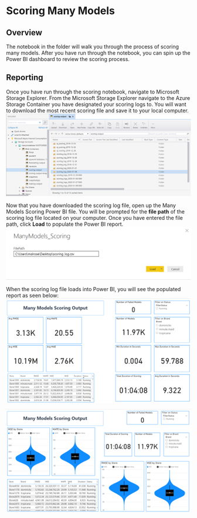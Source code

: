 # Scoring Many Models 


## Overview
The notebook in the folder will walk you through the process of scoring many models. After you have run through the notebook, you can spin up the Power BI dashboard to review the scoring process. 

## Reporting 
Once you have run through the scoring notebook, navigate to Microsoft Storage Explorer. From the Microsoft Storage Explorer navigate to the Azure Storage Container you have designated your scoring logs to. You will want to download the most recent scoring file and save it to your local computer. ![image of Storage Explorer](..\images\ScoringStorageExplorer.png) 

Now that you have downloaded the scoring log file, open up the Many Models Scoring Power BI file. You will be prompted for the **file path** of the scoring log file located on your computer. Once you have entered the file path, click **Load** to populate the Power BI report. 
 ![image of Power BI file path input](../images/ScoringFileLoad.png) 

When the scoring log file loads into Power BI, you will see the populated report as seen below: 
![image of Power BI report](../images/ScoringReport.png) 

![image of Power BI report](../images/Scoring-Report.png) 
